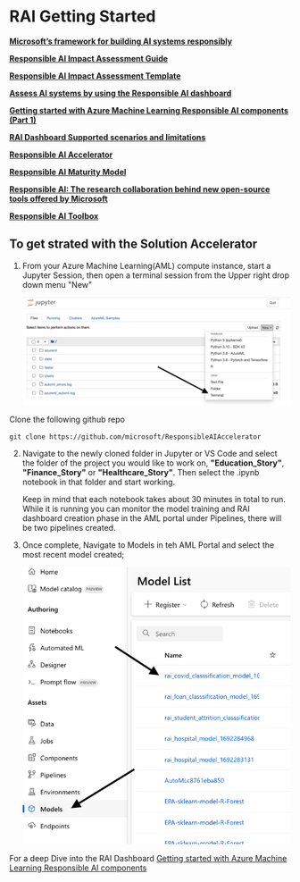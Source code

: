 # RAI Getting Started

[**Microsoft’s framework for building AI systems responsibly**](https://blogs.microsoft.com/on-the-issues/2022/06/21/microsofts-framework-for-building-ai-systems-responsibly/)

[**Responsible AI Impact Assessment Guide**](https://blogs.microsoft.com/wp-content/uploads/prod/sites/5/2022/06/Microsoft-RAI-Impact-Assessment-Guide.pdf)

[**Responsible AI Impact Assessment Template**](https://blogs.microsoft.com/wp-content/uploads/prod/sites/5/2022/06/Microsoft-RAI-Impact-Assessment-Template.pdf)


[**Assess AI systems by using the Responsible AI dashboard**](https://learn.microsoft.com/en-us/azure/machine-learning/concept-responsible-ai-dashboard?view=azureml-api-2)

[**Getting started with Azure Machine Learning Responsible AI components (Part 1)**](https://techcommunity.microsoft.com/t5/ai-machine-learning-blog/getting-started-with-azure-machine-learning-responsible-ai/ba-p/3746948?WT.mc_id=aiml-71289-ruyakubu)

[**RAI Dashboard Supported scenarios and limitations**](https://learn.microsoft.com/en-us/azure/machine-learning/concept-responsible-ai-dashboard?view=azureml-api-2#supported-scenarios-and-limitations)

[**Responsible AI Accelerator**](https://github.com/microsoft/ResponsibleAIAccelerator/tree/main)

[**Responsible AI Maturity Model**](https://www.microsoft.com/en-us/research/publication/responsible-ai-maturity-model/)

[**Responsible AI: The research collaboration behind new open-source tools offered by Microsoft**](https://www.microsoft.com/en-us/research/blog/responsible-ai-the-research-collaboration-behind-new-open-source-tools-offered-by-microsoft/)

[**Responsible AI Toolbox**](https://github.com/microsoft/responsible-ai-toolbox)




## To get strated with the Solution Accelerator 

1. From your Azure Machine Learning(AML) compute instance, start a Jupyter Session, then open a terminal session from the Upper right drop down menu "New"

     ![Open Terminal.](/images/Terminal.png)

  Clone the following github repo 
  ```
  git clone https://github.com/microsoft/ResponsibleAIAccelerator
  ```

2. Navigate to the newly cloned folder in Jupyter or VS Code and select the folder of the project you would like to work on, **"Education_Story"**, **"Finance_Story"** or **"Healthcare_Story"**.  Then select the .ipynb notebook in that folder and start working.

   Keep in mind that each notebook takes about 30 minutes in total to run. While it is running you can monitor the model training and RAI dashboard creation phase in the AML portal under Pipelines, there will be two pipelines created. 

3. Once complete, Navigate to Models in teh AML Portal and select the most recent model created;

   
     ![AML Model selection.](/images/ModelsList.png)



For a deep Dive into the RAI Dashboard 
[Getting started with Azure Machine Learning Responsible AI components](https://techcommunity.microsoft.com/t5/ai-machine-learning-blog/getting-started-with-azure-machine-learning-responsible-ai/ba-p/3746948?WT.mc_id=aiml-71289-ruyakubu)
